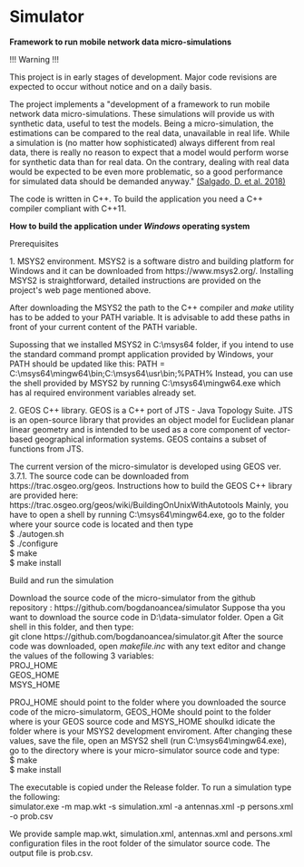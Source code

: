 # Simulator
<b> Framework to run mobile network data micro-simulations </b>
<p>
<p>!!! Warning !!!</p>
This project is in early stages of development. 
Major code revisions are expected to occur without notice and on a daily basis.
</p>

<p>
The project implements a "development of a framework to run mobile network data micro-simulations. 
These simulations will provide us with synthetic data, useful to test the models. 
Being a micro-simulation, the estimations can be compared to the real data, unavailable in real life. 
While a simulation is (no matter how sophisticated) always different from real data, 
there is really no reason to expect that a model would perform worse for synthetic data than for real data. 
On the contrary, dealing with real data would be expected to be even more problematic, 
so a good performance for simulated data should be demanded anyway." <a href = "https://webgate.ec.europa.eu/fpfis/mwikis/essnetbigdata/images/5/56/WPI_A_framework_for_mobile_network_data_micro-simulation_2019_02_14.pdf">(Salgado, D. et al. 2018)</a>

The code is written in C++. To build the application you need a C++ compiler compliant with C++11.
 
</p>

<b>How to build the application under <I>Windows</I> operating system</b>
<p>
<p>Prerequisites
<p>1. MSYS2 environment. MSYS2 is a software distro and building platform for Windows and 
it can be downloaded from https://www.msys2.org/. Installing MSYS2 is straightforward, detailed instructions
are provided on the project's web page mentioned above.
<p>After downloading the MSYS2 the path to the C++ compiler and <I>make</I> utility has to be added to your PATH variable. 
It is advisable to add these paths in front of your current content of the PATH variable. 
<p>Supossing that we installed MSYS2 in C:\msys64 folder, if you intend to use the
standard command prompt application provided by Windows, your PATH should be updated like this: PATH = C:\msys64\mingw64\bin;C:\msys64\usr\bin;%PATH%
Instead, you can use the shell provided by MSYS2 by running C:\msys64\mingw64.exe which has al required environment variables already set.

<p>2. GEOS C++ library. GEOS is a C++ port of JTS - Java Topology Suite. JTS 
is an open-source library that provides an object model for Euclidean planar linear geometry 
and is intended to be used as a core component of vector-based geographical information systems. GEOS contains a subset of
functions from JTS. 
<p>The current version of the micro-simulator is developed using GEOS ver. 3.7.1. The source code can be downloaded from
https://trac.osgeo.org/geos. Instructions how to build the GEOS C++ library are provided here: https://trac.osgeo.org/geos/wiki/BuildingOnUnixWithAutotools
Mainly, you have to open a shell by running C:\msys64\mingw64.exe, go to the folder where your source code is located and then type
<br>$ ./autogen.sh
<br>$ ./configure
<br>$ make
<br>$ make install

<p>Build and run the simulation
<p>Download the source code of the micro-simulator from the github repository : https://github.com/bogdanoancea/simulator
Suppose tha you want to download the source code in D:\data-simulator folder. Open a Git shell in this folder, and then type:
<br>git clone https://github.com/bogdanoancea/simulator.git
After the source code was downloaded, open <I>makefile.inc</I> with any text editor and change the values of the following 3 variables:
<br>PROJ_HOME
<br>GEOS_HOME
<br>MSYS_HOME

<p> PROJ_HOME should point to the folder where you downloaded the source code of the micro-simulatorm, GEOS_HOMe should point to
the folder where is your GEOS source code and MSYS_HOME shoulkd idicate the folder where is your MSYS2 development enviroment.
After changing these values, save the file, open an MSYS2 shell (run C:\msys64\mingw64.exe), go to the directory where is your micro-simulator 
source code and type:
<br>$ make
<br>$ make install

<p> The executable is copied under the Release folder. To run a simulation type the following:
<br>simulator.exe -m map.wkt -s simulation.xml -a antennas.xml -p persons.xml -o prob.csv

<p> We provide sample map.wkt, simulation.xml, antennas.xml and persons.xml configuration files in the root folder of the simulator source code. 
The output file is prob.csv.
   
